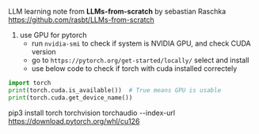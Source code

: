 LLM learning note from **LLMs-from-scratch** by sebastian Raschka
https://github.com/rasbt/LLMs-from-scratch


1. use GPU for pytorch
    - run `nvidia-smi` to check if system is NVIDIA GPU, and check CUDA version
    - go to `https://pytorch.org/get-started/locally/` select and install
    - use below code to check if torch with cuda installed correctely
```python
import torch
print(torch.cuda.is_available())  # True means GPU is usable
print(torch.cuda.get_device_name())
```
pip3 install torch torchvision torchaudio --index-url https://download.pytorch.org/whl/cu126